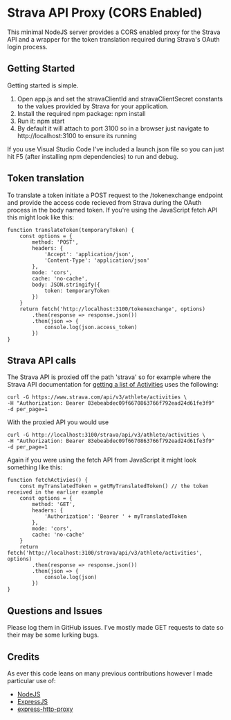 # Strava API Proxy (CORS Enabled)

This minimal NodeJS server provides a CORS enabled proxy for the Strava API and a wrapper for the token translation required during Strava's OAuth login process.

## Getting Started

Getting started is simple.

1. Open app.js and set the stravaClientId and stravaClientSecret constants to the values provided by Strava for your application.
2. Install the required npm package: npm install
3. Run it: npm start
4. By default it will attach to port 3100 so in a browser just navigate to http://localhost:3100 to ensure its running

If you use Visual Studio Code I've included a launch.json file so you can just hit F5 (after installing npm dependencies) to run and debug.

## Token translation

To translate a token initiate a POST request to the /tokenexchange endpoint and provide the access code recieved from Strava during the OAuth process in the body named token. If you're using the JavaScript fetch API this might look like this:

    function translateToken(temporaryToken) {
        const options = {
            method: 'POST',
            headers: {
                'Accept': 'application/json',
                'Content-Type': 'application/json'
            },
            mode: 'cors',
            cache: 'no-cache',
            body: JSON.stringify({
                token: temporaryToken
            })
        }
        return fetch('http://localhost:3100/tokenexchange', options)
            .then(response => response.json())
            .then(json => {
                console.log(json.access_token)                
            })
    }

## Strava API calls

The Strava API is proxied off the path 'strava' so for example where the Strava API documentation for [getting a list of Activities](https://strava.github.io/api/v3/activities/#get-activities) uses the following:

    curl -G https://www.strava.com/api/v3/athlete/activities \
    -H "Authorization: Bearer 83ebeabdec09f6670863766f792ead24d61fe3f9"
    -d per_page=1

With the proxied API you would use

    curl -G http://localhost:3100/strava/api/v3/athlete/activities \
    -H "Authorization: Bearer 83ebeabdec09f6670863766f792ead24d61fe3f9"
    -d per_page=1

Again if you were using the fetch API from JavaScript it might look something like this:

    function fetchActivies() {
        const myTranslatedToken = getMyTranslatedToken() // the token received in the earlier example        
        const options = {
            method: 'GET',
            headers: {
                'Authorization': 'Bearer ' + myTranslatedToken
            },
            mode: 'cors',
            cache: 'no-cache'
        }
        return fetch('http://localhost:3100/strava/api/v3/athlete/activities', options)
            .then(response => response.json())
            .then(json => {
                console.log(json)
            })
    }

## Questions and Issues

Please log them in GitHub issues. I've mostly made GET requests to date so their may be some lurking bugs.

## Credits

As ever this code leans on many previous contributions however I made particular use of:

* [NodeJS](https://nodejs.org)
* [ExpressJS](http://expressjs.com/)
* [express-http-proxy](https://github.com/villadora/express-http-proxy)
